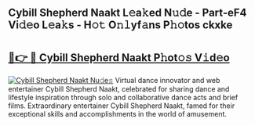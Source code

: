 ## Cybill Shepherd Naakt L𝚎a𝚔ed N𝚞𝚍e - Part-eF4 Vi𝚍𝚎o L𝚎a𝚔s - H𝚘𝚝 O𝚗𝚕yf𝚊ns P𝚑𝚘tos ckxke

# <h2><a href="http://kfc324.oniu.top/?m=Cybill+Shepherd+Naakt">🔗👉 🔴 Cybill Shepherd Naakt P𝚑ot𝚘𝚜 V𝚒d𝚎o</a></h2>

[![Cybill Shepherd Naakt Nu𝚍e𝚜](https://i.imgur.com/0qMVB7G.gif)](http://kfc324.oniu.top/?m=Cybill+Shepherd+Naakt)
Virtual dance innovator and web entertainer Cybill Shepherd Naakt, celebrated for sharing dance and lifestyle inspiration through solo and collaborative dance acts and brief films. Extraordinary entertainer Cybill Shepherd Naakt, famed for their exceptional skills and accomplishments in the world of amusement.  
